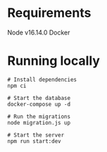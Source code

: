 # Requirements

Node v16.14.0
Docker

# Running locally

```shell
# Install dependencies
npm ci

# Start the database
docker-compose up -d

# Run the migrations
node migration.js up

# Start the server
npm run start:dev
```
